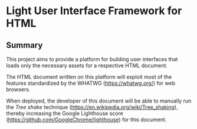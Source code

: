 # Light User Interface Framework for HTML

## Summary
This project aims to provide a platform for building user interfaces that loads only the 
necessary assets for a respective HTML document.

The HTML document written on this platform will exploit most of the features standardized by the 
WHATWG (https://whatwg.org/) for web browsers.

When deployed, the developer of this document will be able to manually run the 
_Tree shake_ technique (https://en.wikipedia.org/wiki/Tree_shaking), thereby increasing the 
Google Lighthouse score (https://github.com/GoogleChrome/lighthouse) for this document.